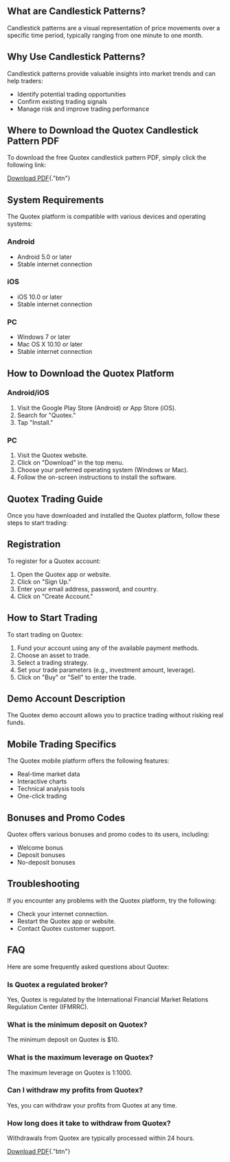 ## What are Candlestick Patterns?

Candlestick patterns are a visual representation of price movements over
a specific time period, typically ranging from one minute to one month.

## Why Use Candlestick Patterns?

Candlestick patterns provide valuable insights into market trends and
can help traders:

-   Identify potential trading opportunities
-   Confirm existing trading signals
-   Manage risk and improve trading performance

## Where to Download the Quotex Candlestick Pattern PDF

To download the free Quotex candlestick pattern PDF, simply click the
following link:

[Download PDF](\%22https://traff.sbs/brokerqxlid\%22){."btn"}

## System Requirements

The Quotex platform is compatible with various devices and operating
systems:

### Android

-   Android 5.0 or later
-   Stable internet connection

### iOS

-   iOS 10.0 or later
-   Stable internet connection

### PC

-   Windows 7 or later
-   Mac OS X 10.10 or later
-   Stable internet connection

## How to Download the Quotex Platform

### Android/iOS

1.  Visit the Google Play Store (Android) or App Store (iOS).
2.  Search for "Quotex."
3.  Tap "Install."

### PC

1.  Visit the Quotex website.
2.  Click on "Download" in the top menu.
3.  Choose your preferred operating system (Windows or Mac).
4.  Follow the on-screen instructions to install the software.

## Quotex Trading Guide

Once you have downloaded and installed the Quotex platform, follow these
steps to start trading:

## Registration

To register for a Quotex account:

1.  Open the Quotex app or website.
2.  Click on "Sign Up."
3.  Enter your email address, password, and country.
4.  Click on "Create Account."

## How to Start Trading

To start trading on Quotex:

1.  Fund your account using any of the available payment methods.
2.  Choose an asset to trade.
3.  Select a trading strategy.
4.  Set your trade parameters (e.g., investment amount, leverage).
5.  Click on "Buy" or "Sell" to enter the trade.

## Demo Account Description

The Quotex demo account allows you to practice trading without risking
real funds.

## Mobile Trading Specifics

The Quotex mobile platform offers the following features:

-   Real-time market data
-   Interactive charts
-   Technical analysis tools
-   One-click trading

## Bonuses and Promo Codes

Quotex offers various bonuses and promo codes to its users, including:

-   Welcome bonus
-   Deposit bonuses
-   No-deposit bonuses

## Troubleshooting

If you encounter any problems with the Quotex platform, try the
following:

-   Check your internet connection.
-   Restart the Quotex app or website.
-   Contact Quotex customer support.

## FAQ

Here are some frequently asked questions about Quotex:

### Is Quotex a regulated broker?

Yes, Quotex is regulated by the International Financial Market Relations
Regulation Center (IFMRRC).

### What is the minimum deposit on Quotex?

The minimum deposit on Quotex is \$10.

### What is the maximum leverage on Quotex?

The maximum leverage on Quotex is 1:1000.

### Can I withdraw my profits from Quotex?

Yes, you can withdraw your profits from Quotex at any time.

### How long does it take to withdraw from Quotex?

Withdrawals from Quotex are typically processed within 24 hours.

[Download PDF](\%22https://traff.sbs/brokerqxlid\%22){."btn"}

